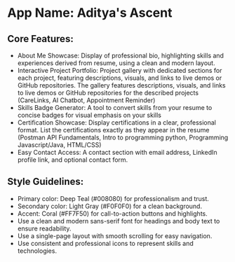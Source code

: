 # **App Name**: Aditya's Ascent

## Core Features:

- About Me Showcase: Display of professional bio, highlighting skills and experiences derived from resume, using a clean and modern layout.
- Interactive Project Portfolio: Project gallery with dedicated sections for each project, featuring descriptions, visuals, and links to live demos or GitHub repositories. The gallery features descriptions, visuals, and links to live demos or GitHub repositories for the described projects (CareLinks, AI Chatbot, Appointment Reminder)
- Skills Badge Generator: A tool to convert skills from your resume to concise badges for visual emphasis on your skills
- Certification Showcase: Display certifications in a clear, professional format. List the certifications exactly as they appear in the resume (Postman API Fundamentals, Intro to programming python, Programming Javascript/Java, HTML/CSS)
- Easy Contact Access: A contact section with email address, LinkedIn profile link, and optional contact form.

## Style Guidelines:

- Primary color: Deep Teal (#008080) for professionalism and trust.
- Secondary color: Light Gray (#F0F0F0) for a clean background.
- Accent: Coral (#FF7F50) for call-to-action buttons and highlights.
- Use a clean and modern sans-serif font for headings and body text to ensure readability.
- Use a single-page layout with smooth scrolling for easy navigation.
- Use consistent and professional icons to represent skills and technologies.